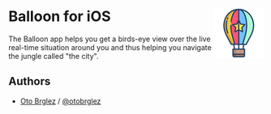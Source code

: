 # Balloon for iOS <img align="right" width="100" height="100" src="Balloon/Assets.xcassets/AppIcon.appiconset/100.png">

The Balloon app helps you get a birds-eye view over the live real-time situation around you and thus helping you navigate the jungle called "the city".

## Authors

- [Oto Brglez](https://github.com/otobrglez) / [@otobrglez](https://twitter.com/otobrglez)
